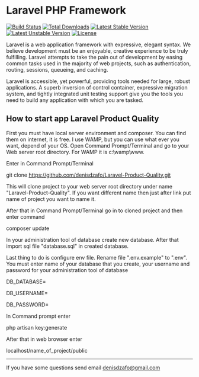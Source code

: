 # Laravel PHP Framework

[![Build Status](https://travis-ci.org/laravel/framework.svg)](https://travis-ci.org/laravel/framework)
[![Total Downloads](https://poser.pugx.org/laravel/framework/d/total.svg)](https://packagist.org/packages/laravel/framework)
[![Latest Stable Version](https://poser.pugx.org/laravel/framework/v/stable.svg)](https://packagist.org/packages/laravel/framework)
[![Latest Unstable Version](https://poser.pugx.org/laravel/framework/v/unstable.svg)](https://packagist.org/packages/laravel/framework)
[![License](https://poser.pugx.org/laravel/framework/license.svg)](https://packagist.org/packages/laravel/framework)

Laravel is a web application framework with expressive, elegant syntax. We believe development must be an enjoyable, creative experience to be truly fulfilling. Laravel attempts to take the pain out of development by easing common tasks used in the majority of web projects, such as authentication, routing, sessions, queueing, and caching.

Laravel is accessible, yet powerful, providing tools needed for large, robust applications. A superb inversion of control container, expressive migration system, and tightly integrated unit testing support give you the tools you need to build any application with which you are tasked.

## How to start app Laravel Product Quality

First you must have local server environment and composer. You can find them on internet, it is free. I use WAMP, but you can use what ever you want, depend of your OS.
Open Command Prompt/Terminal and go to your  Web server root directory. For WAMP it is c:\wamp\www.

Enter in Command Prompt/Terminal

git clone https://github.com/denisdzafo/Laravel-Product-Quality.git

This will clone project to your web server root directory under name "Laravel-Product-Quality". If you want different name
then just after link put name of project you want to name it.

After that in Command Prompt/Terminal go in to cloned project and then enter command

composer update

In your administration tool of database create new database. After that import sql file "database.sql" in created database.

Last thing to do is configure  env file. Rename file ".env.example" to ".env".
You must enter name of your database that you create, your username and password for your administration tool of database

DB_DATABASE=

DB_USERNAME=

DB_PASSWORD=

In Command prompt enter

php artisan key:generate

After that in web browser enter

localhost/name_of_project/public

---

If you have some questions send email [denisdzafo@gmail.com](Mailto:denisdzafo@gmail.com)
